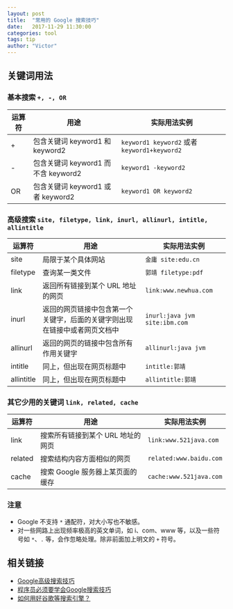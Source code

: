 ```yaml
---
layout: post
title:  "常用的 Google 搜索技巧"
date:   2017-11-29 11:30:00
categories: tool
tags: tip
author: "Victor"
---
```


## 关键词用法

### 基本搜索 `+, -, OR`

| 运算符 | 用途 | 实际用法实例 |
| --- | --- | --- |
| + | 包含关键词 keyword1 和 keyword2 | `keyword1 keyword2` 或者 `keyword1+keyword2` |
| - | 包含关键词 keyword1 而不含 keyword2 | `keyword1 -keyword2` |
| OR | 包含关键词 keyword1 或者 keyword2 | `keyword1 OR keyword2` |

### 高级搜索 `site, filetype, link, inurl, allinurl, intitle, allintitle`

| 运算符 | 用途 | 实际用法实例 |
| --- | --- | --- |
| site | 局限于某个具体网站 | `金庸 site:edu.cn` |
| filetype | 查询某一类文件 | `郭靖 filetype:pdf` |
| link | 返回所有链接到某个 URL 地址的网页 | `link:www.newhua.com` |
| inurl | 返回的网页链接中包含第一个关键字，后面的关键字则出现在链接中或者网页文档中 | `inurl:java jvm site:ibm.com` |
| allinurl | 返回的网页的链接中包含所有作用关键字 | `allinurl:java jvm` |
| intitle | 同上，但出现在网页标题中 | `intitle:郭靖` |
| allintitle | 同上，但出现在网页标题中 | `allintitle:郭靖` |

### 其它少用的关键词 `link, related, cache`

| 运算符 | 用途 | 实际用法实例 |
| --- | --- | --- |
| link | 搜索所有链接到某个 URL 地址的网页 | `link:www.521java.com` |
| related | 搜索结构内容方面相似的网页 | `related:www.baidu.com` |
| cache | 搜索 Google 服务器上某页面的缓存 | `cache:www.521java.com` |

### 注意

* Google 不支持 `*` 通配符，对大小写也不敏感。
* 对一些网路上出现频率极高的英文单词，如 i、com、www 等，以及一些符号如 `*`、`.` 等，会作忽略处理。除非前面加上明文的 `+` 符号。

## 相关链接

* [Google高级搜索技巧](http://blog.csdn.net/xlinsist/article/details/47380049)
* [程序员必须要学会Google搜索技巧](http://blog.csdn.net/u013501637/article/details/52658726)
* [如何用好谷歌等搜索引擎？](https://www.zhihu.com/question/20161362)
